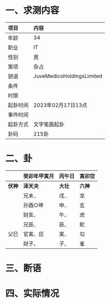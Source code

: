 # 一、求测内容
|项目|内容|
|:-|:-|
|年龄|34|
|职业|IT|
|性别|男|
|策项|杂占|
|钥语|JuveMedicoHoldingsLimited|
|条件||
|时限||
|起卦时间|2023年02月17日13点|
|事件时间||
|起卦方式|文字笔画起卦|
|卦码|215卦|

# 二、卦
||癸卯年甲寅月|丙午日|寅卯空|
|:-|:-|:-|:-|
|**伏神**|**泽天夬**|**大壮**|**六神**|
||兄未..|戌..|龙|
||孙酉○坤|申..|玄|
||财亥、|午、|虎|
||兄辰、|辰、|蛇|
|父巳|官寅、应|寅、|勾|
||财子、|子、|雀|


# 三、断语

# 四、实际情况